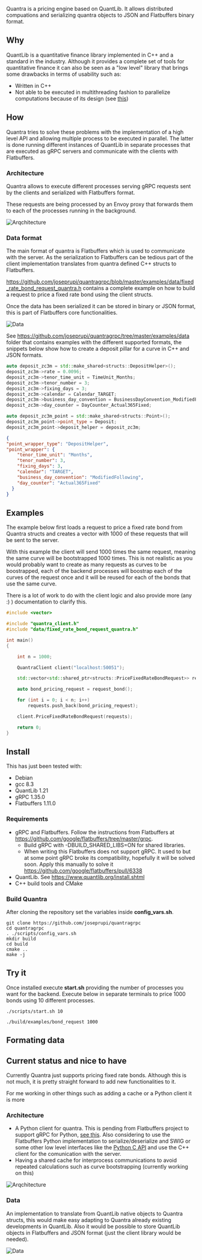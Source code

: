 Quantra is a pricing engine based on QuantLib. It allows distributed compuations and serializing quantra objects to JSON and Flatbuffers binary format.

## Why

QuantLib is a quantitative finance library implemented in C++ and a standard in the industry. Although it provides a complete set of tools for quantitative finance it can also be seen as a "low level" library that brings some drawbacks in terms of usability such as:

* Written in C++
* Not able to be executed in multithreading fashion to parallelize computations because of its design (see [this](https://stackoverflow.com/questions/46934259/what-is-the-right-way-to-use-quantlib-from-multiple-threads))

## How

Quantra tries to solve these problems with the implementation of a high level API and allowing multiple process to be executed in parallel. The latter is done running different instances of QuantLib in separate processes that are executed as gRPC servers and communicate with the clients with Flatbuffers.

### Architecture

Quantra allows to execute different processes serving gRPC requests sent by the clients and serialized with Flatbuffers format.

These requests are being processed by an Envoy proxy that forwards them to each of the processes running in the background.

![Arqchitecture](docs/architecture.jpg?raw=true "Arqchitecture")

### Data format

The main format of quantra is Flatbuffers which is used to communicate with the server. As the serialization to Flatbuffers can be tedious part of the client implementation translates from quantra defined C++ structs to Flatbuffers. 

https://github.com/joseprupi/quantragrpc/blob/master/examples/data/fixed_rate_bond_request_quantra.h contains a complete example on how to build a request to price a fixed rate bond using the client structs. 

Once the data has been serialized it can be stored in binary or JSON format, this is part of Flatbuffers core functionalities.

![Data](docs/data.jpg?raw=true "Data")

See https://github.com/joseprupi/quantragrpc/tree/master/examples/data folder that contains examples with the different supported formats, the snippets below show how to create a deposit pillar for a curve in C++ and JSON formats.

```c++
auto deposit_zc3m = std::make_shared<structs::DepositHelper>();
deposit_zc3m->rate = 0.0096;
deposit_zc3m->tenor_time_unit = TimeUnit_Months;
deposit_zc3m->tenor_number = 3;
deposit_zc3m->fixing_days = 3;
deposit_zc3m->calendar = Calendar_TARGET;
deposit_zc3m->business_day_convention = BusinessDayConvention_ModifiedFollowing;
deposit_zc3m->day_counter = DayCounter_Actual365Fixed;

auto deposit_zc3m_point = std::make_shared<structs::Point>();
deposit_zc3m_point->point_type = Deposit;
deposit_zc3m_point->deposit_helper = deposit_zc3m;
```

``` json
{
"point_wrapper_type": "DepositHelper",
"point_wrapper": {
    "tenor_time_unit": "Months",
    "tenor_number": 3,
    "fixing_days": 3,
    "calendar": "TARGET",
    "business_day_convention": "ModifiedFollowing",
    "day_counter": "Actual365Fixed"
  }
}
```

## Examples

The example below first loads a request to price a fixed rate bond from Quantra structs and creates a vector with 1000 of these requests that will be sent to the server. 

With this example the client will send 1000 times the same request, meaning the same curve will be bootstrapped 1000 times. This is not realistic as you would probably want to create as many requests as curves to be boostrapped, each of the backend processes will boostrap each of the curves of the request once and it will be reused for each of the bonds that use the same curve.

There is a lot of work to do with the client logic and also provide more (any :) ) documentation to clarify this.

```c++
#include <vector>

#include "quantra_client.h"
#include "data/fixed_rate_bond_request_quantra.h"

int main()
{

    int n = 1000;

    QuantraClient client("localhost:50051");

    std::vector<std::shared_ptr<structs::PriceFixedRateBondRequest>> requests;

    auto bond_pricing_request = request_bond();

    for (int i = 0; i < n; i++)
        requests.push_back(bond_pricing_request);

    client.PriceFixedRateBondRequest(requests);

    return 0;
}
```
## Install

This has just been tested with:
* Debian
* gcc 8.3
* QuantLib 1.21
* gRPC 1.35.0
* Flatbuffers 1.11.0

### Requirements
* gRPC and Flatbuffers. Follow the instructions from Flatbuffers at https://github.com/google/flatbuffers/tree/master/grpc. 
  * Build gRPC with -DBUILD_SHARED_LIBS=ON for shared libraries.
  * When writing this Flatbuffers does not support gRPC. It used to but at some point gRPC broke its compatibility, hopefully it will be solved soon. Apply this manually to solve it https://github.com/google/flatbuffers/pull/6338 
* QuantLib. See https://www.quantlib.org/install.shtml
* C++ build tools and CMake

### Build Quantra

After cloning the repository set the variables inside **config_vars.sh**.

```console
git clone https://github.com/joseprupi/quantragrpc
cd quantragrpc
. ./scripts/config_vars.sh
mkdir build
cd build
cmake ..
make -j
```

## Try it

Once installed execute **start.sh** providing the number of processes you want for the backend. Execute below in separate terminals to price 1000 bonds using 10 different processes.

```console
./scripts/start.sh 10
```

```console
./build/examples/bond_request 1000
```



## Formating data

## Current status and nice to have

Currently Quantra just supports pricing fixed rate bonds. Although this is not much, it is pretty straight forward to add new functionalities to it.

For me working in other things such as adding a cache or a Python client it is more 

### Architecture

* A Python client for quantra. This is pending from Flatbuffers project to support gRPC for Python, [see this](https://github.com/google/flatbuffers/issues/4109). Also considering to use the Flatbuffers Python implementation to serialize/deserialize and SWIG or some other low level interfaces like the [Python C API](https://docs.python.org/3/c-api/) and use the C++ client for the comunication with the server.
* Having a shared cache for interprocess communications to avoid repeated calculations such as curve bootstrapping (currently working on this)

![Arqchitecture](docs/architecture2.jpg?raw=true "Arqchitecture")

### Data

An implementation to translate from QuantLib native objects to Quantra structs, this would make easy adapting to Quantra already existing developments in QuantLib. Also it would be possible to store QuantLib objects in Flatbuffers and JSON format (just the client library would be needed).

![Data](docs/data3.jpg?raw=true "Data")

